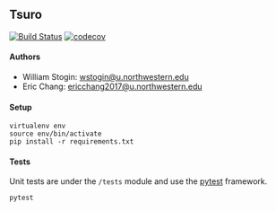 ## Tsuro

[![Build Status](https://travis-ci.com/chang/Tsuro.svg?token=Vs959weLwfA54UrbgMsc&branch=master)](https://travis-ci.com/chang/Tsuro)
[![codecov](https://codecov.io/gh/chang/Tsuro/branch/master/graph/badge.svg?token=7k8GIzcEI9)](https://codecov.io/gh/chang/Tsuro)

#### Authors
- William Stogin: wstogin@u.northwestern.edu
- Eric Chang: ericchang2017@u.northwestern.edu

#### Setup

```
virtualenv env
source env/bin/activate
pip install -r requirements.txt
```

#### Tests

Unit tests are under the `/tests` module and use the [pytest](http://pytest.org) framework.

```
pytest
```